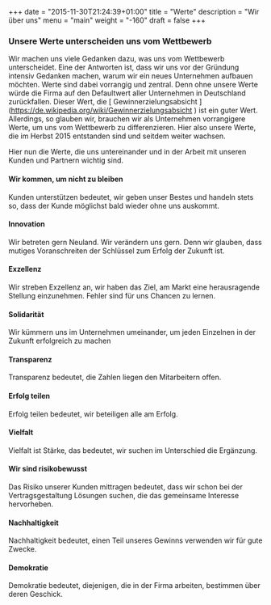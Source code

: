 +++
date = "2015-11-30T21:24:39+01:00"
title = "Werte"
description = "Wir über uns"
menu = "main"
weight = "-160"
draft = false
+++

### Unsere Werte unterscheiden uns vom Wettbewerb
Wir machen uns viele Gedanken dazu, was uns vom Wettbewerb unterscheidet. Eine der Antworten ist, dass wir uns vor der Gründung intensiv Gedanken machen, warum wir ein neues Unternehmen aufbauen möchten. Werte sind dabei vorrangig und zentral. Denn ohne unsere Werte würde die Firma auf den Defaultwert aller Unternehmen in Deutschland zurückfallen. Dieser Wert, die [ Gewinnerzielungsabsicht ] (https://de.wikipedia.org/wiki/Gewinnerzielungsabsicht ) ist ein guter Wert. Allerdings, so glauben wir, brauchen wir als Unternehmen vorrangigere Werte, um uns vom Wettbewerb zu differenzieren. Hier also unsere Werte, die im Herbst 2015 entstanden sind und seitdem weiter wachsen.

Hier nun die Werte, die uns untereinander und in der Arbeit mit unseren Kunden und Partnern wichtig sind.
#### Wir kommen, um nicht zu bleiben
Kunden unterstützen bedeutet, wir geben unser Bestes und handeln stets so, dass der Kunde möglichst bald wieder ohne uns auskommt.
#### Innovation
Wir betreten gern Neuland. Wir verändern uns gern. Denn wir glauben, dass mutiges Voranschreiten der Schlüssel zum Erfolg der Zukunft ist.
#### Exzellenz
Wir streben Exzellenz an, wir haben das Ziel, am Markt eine herausragende Stellung einzunehmen. Fehler sind für uns Chancen zu lernen.
#### Solidarität
Wir kümmern uns im Unternehmen umeinander, um jeden Einzelnen in der Zukunft erfolgreich zu machen
#### Transparenz
Transparenz bedeutet, die Zahlen liegen den Mitarbeitern offen.
#### Erfolg teilen
Erfolg teilen bedeutet, wir beteiligen alle am Erfolg.
#### Vielfalt
Vielfalt ist Stärke, das bedeutet, wir suchen im Unterschied die Ergänzung.
#### Wir sind risikobewusst
Das Risiko unserer Kunden mittragen bedeutet, dass wir schon bei der Vertragsgestaltung Lösungen suchen, die das gemeinsame Interesse hervorheben.
#### Nachhaltigkeit
Nachhaltigkeit bedeutet, einen Teil unseres Gewinns verwenden wir für gute Zwecke.
#### Demokratie
Demokratie bedeutet, diejenigen, die in der Firma arbeiten, bestimmen über deren Geschick.



